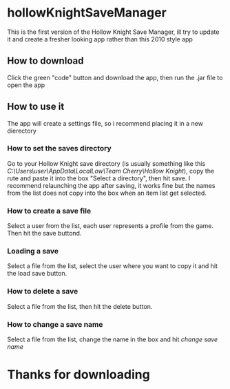 # hollowKnightSaveManager
This is the first version of the Hollow Knight Save Manager, ill try to update it and create a fresher looking app rather than this 2010 style app
## How to download
Click the green "code" button and download the app, then run the .jar file to open the app
## How to use it 
The app will create a settings file, so i recommend placing it in a new dierectory
### How to set the saves directory
Go to your Hollow Knight save directory (is usually something like this *C:\Users\user\AppData\LocalLow\Team Cherry\Hollow Knight*), copy the rute and paste it into the box "Select a directory", then hit save.
I recommend relaunching the app after saving, it works fine but the names from the list does not copy into the box when an item list get selected.
### How to create a save file 
Select a user from the list, each user represents a profile from the game. Then hit the save buttond.
### Loading a save 
Select a file from the list, select the user where you want to copy it and hit the load save button.
### How to delete a save
Select a file from the list, then hit the delete button.
### How to change a save name 
Select a file from the list, change the name in the box and hit *change save name*
# Thanks for downloading
